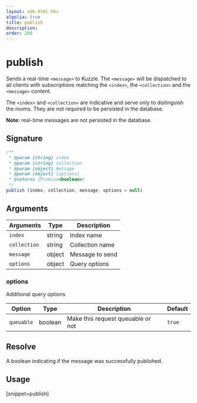 ```yaml
---
layout: sdk.html.hbs
algolia: true
title: publish
description:
order: 200
---
```


# publish

Sends a real-time `<message>` to Kuzzle. The `<message>` will be dispatched to all clients with subscriptions matching the `<index>`, the `<collection>` and the `<message>` content.  

The `<index>` and `<collection>` are indicative and serve only to distinguish the rooms. They are not required to be persisted in the database.

**Note:** real-time messages are not persisted in the database.

## Signature

```javascript
/**
 * @param {string} index
 * @param {string} collection
 * @param {object} message
 * @param {object} [options]
 * @returns {Promise<boolean>}
 */
publish (index, collection, message, options = null)
```

## Arguments

| Arguments    | Type    | Description |
|--------------|---------|-------------|
| ``index`` | string | Index name    |
| ``collection`` | string | Collection name    |
| ``message`` | object | Message to send    |
| ``options`` | object | Query options    |

### **options**

Additional query options

| Option     | Type    | Description                       | Default |
| ---------- | ------- | --------------------------------- | ------- |
| `queuable` | boolean | Make this request queuable or not | `true`  |

## Resolve

A boolean indicating if the message was successfully published.

## Usage

[snippet=publish]
